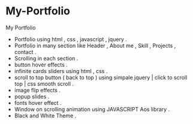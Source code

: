 # My-Portfolio
My Portfolio
- Portfolio using html , css , javascript , jquery .
- Portfolio in many section like Header , About me , Skill , Projects , contact . 
- Scrolling in each section .
- button hover effects .
- infinite cards sliders using html , css .
- scroll to top button ( back to top ) using simpale jquery | click to scroll top | css smooth scroll .
- image flip effects .
- popup slides .
- fonts hover effect .
- Window on scrolling animation using JAVASCRIPT Aos library .
- Black and White Theme .
  
